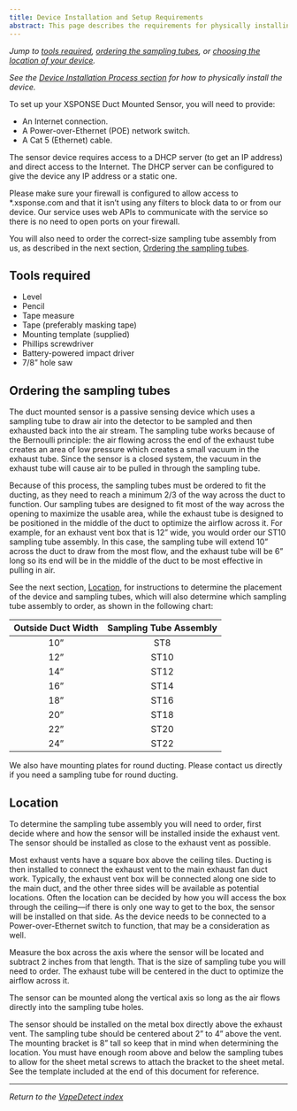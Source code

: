 ```yaml
---
title: Device Installation and Setup Requirements
abstract: This page describes the requirements for physically installing your VapeDetect duct-mounted sensor, including the tools needed, ordering the sampling tubes, and choosing the location.
---
```

*Jump to [tools required](installation-reqs.md#tools-required), [ordering the sampling tubes](installation-reqs.md#ordering-the-sampling-tubes), or [choosing the location of your device](installation-reqs.md#location).*

*See the [Device Installation Process section](installation-process.md) for how to physically install the device.*

To set up your XSPONSE Duct Mounted Sensor, you will need to provide:
-	An Internet connection.
-	A Power-over-Ethernet (POE) network switch.
-	A Cat 5 (Ethernet) cable.

The sensor device requires access to a DHCP server (to get an IP address) and direct access to the Internet. The DHCP server can be configured to give the device any IP address or a static one. 

Please make sure your firewall is configured to allow access to \*.xsponse.com and that it isn’t using any filters to block data to or from our device. Our service uses web APIs to communicate with the service so there is no need to open ports on your firewall.  

You will also need to order the correct-size sampling tube assembly from us, as described in the next section, [Ordering the sampling tubes](installation-reqs.md#ordering-the-sampling-tubes). 

## Tools required
-	Level
-	Pencil
-	Tape measure
-	Tape (preferably masking tape)
-	Mounting template (supplied)
-	Phillips screwdriver
-	Battery-powered impact driver
-	7/8” hole saw

## Ordering the sampling tubes
The duct mounted sensor is a passive sensing device which uses a sampling tube to draw air into the detector to be sampled and then exhausted back into the air stream. The sampling tube works because of the Bernoulli principle: the air flowing across the end of the exhaust tube creates an area of low pressure which creates a small vacuum in the exhaust tube. Since the sensor is a closed system, the vacuum in the exhaust tube will cause air to be pulled in through the sampling tube.

Because of this process, the sampling tubes must be ordered to fit the ducting, as they need to reach a minimum 2/3 of the way across the duct to function. Our sampling tubes are designed to fit most of the way across the opening to maximize the usable area, while the exhaust tube is designed to be positioned in the middle of the duct to optimize the airflow across it. For example, for an exhaust vent box that is 12” wide, you would order our ST10 sampling tube assembly. In this case, the sampling tube will extend 10” across the duct to draw from the most flow, and the exhaust tube will be 6” long so its end will be in the middle of the duct to be most effective in pulling in air.

See the next section, [Location](installation-reqs.md#location), for instructions to determine the placement of the device and sampling tubes, which will also determine which sampling tube assembly to order, as shown in the following chart:

| Outside Duct Width | Sampling Tube Assembly |
| :---: | :---: |
| 10” | ST8 |
| 12” | ST10 |
| 14” | ST12 |
| 16” | ST14 |
| 18” | ST16 |
| 20” | ST18 |
| 22” | ST20 |
| 24” | ST22 |

We also have mounting plates for round ducting. Please contact us directly if you need a sampling tube for round ducting.

## Location
To determine the sampling tube assembly you will need to order, first decide where and how the sensor will be installed inside the exhaust vent. The sensor should be installed as close to the exhaust vent as possible. 

Most exhaust vents have a square box above the ceiling tiles. Ducting is then installed to connect the exhaust vent to the main exhaust fan duct work. Typically, the exhaust vent box will be connected along one side to the main duct, and the other three sides will be available as potential locations. Often the location can be decided by how you will access the box through the ceiling—if there is only one way to get to the box, the sensor will be installed on that side. As the device needs to be connected to a Power-over-Ethernet switch to function, that may be a consideration as well. 

Measure the box across the axis where the sensor will be located and subtract 2 inches from that length. That is the size of sampling tube you will need to order. The exhaust tube will be centered in the duct to optimize the airflow across it.

The sensor can be mounted along the vertical axis so long as the air flows directly into the sampling tube holes.

The sensor should be installed on the metal box directly above the exhaust vent. The sampling tube should be centered about 2” to 4” above the vent. The mounting bracket is 8” tall so keep that in mind when determining the location. You must have enough room above and below the sampling tubes to allow for the sheet metal screws to attach the bracket to the sheet metal. See the template included at the end of this document for reference.

___
*Return to the [VapeDetect index](index.md)*
